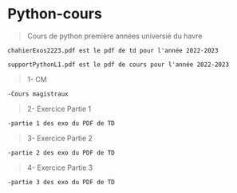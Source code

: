 # Python-cours

>Cours de python première années universié du havre

    chahierExos2223.pdf est le pdf de td pour l'année 2022-2023

    supportPythonL1.pdf est le pdf de cours pour l'année 2022-2023

>1- CM 

    -Cours magistraux

>2- Exercice Partie 1

    -partie 1 des exo du PDF de TD

>3- Exercice Partie 2

    -partie 2 des exo du PDF de TD

>4- Exercice Partie 3

    -partie 3 des exo du PDF de TD

